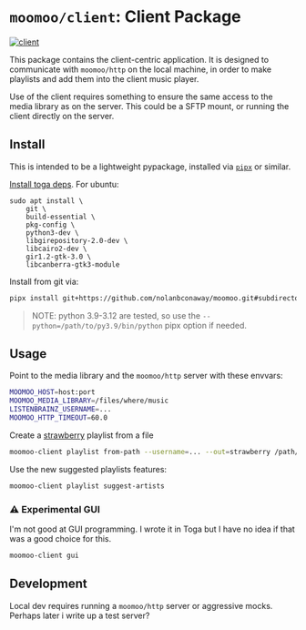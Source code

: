 # `moomoo/client`: Client Package

[![client](https://github.com/nolanbconaway/moomoo/actions/workflows/client.yml/badge.svg)](https://github.com/nolanbconaway/moomoo/actions/workflows/client.yml)

This package contains the client-centric application. It is designed to communicate with `moomoo/http` on the local machine, in order to make playlists and add them into the client music player.

Use of the client requires something to ensure the same access to the media library as on the server. This could be a SFTP mount, or running the client directly on the server.

## Install

This is intended to be a lightweight pypackage, installed via [`pipx`](https://github.com/pypa/pipx) or similar.

[Install toga deps](https://toga.readthedocs.io/en/stable/tutorial/tutorial-0.html#set-up-your-development-environment). For ubuntu:

```
sudo apt install \
    git \
    build-essential \
    pkg-config \
    python3-dev \
    libgirepository-2.0-dev \
    libcairo2-dev \
    gir1.2-gtk-3.0 \
    libcanberra-gtk3-module
```

Install from git via:

```sh
pipx install git+https://github.com/nolanbconaway/moomoo.git#subdirectory=client
```

> NOTE: python 3.9-3.12 are tested, so use the `--python=/path/to/py3.9/bin/python` pipx option if needed.

## Usage

Point to the media library and the `moomoo/http` server with these envvars:

```sh
MOOMOO_HOST=host:port
MOOMOO_MEDIA_LIBRARY=/files/where/music
LISTENBRAINZ_USERNAME=...
MOOMOO_HTTP_TIMEOUT=60.0
```

Create a [strawberry](https://www.strawberrymusicplayer.org/) playlist from a file

```sh
moomoo-client playlist from-path --username=... --out=strawberry /path/to/file.mp3
```

Use the new suggested playlists features:

```sh
moomoo-client playlist suggest-artists
```

### :warning: Experimental GUI

I'm not good at GUI programming. I wrote it in Toga but I have no idea if that was a good choice for this.

```sh
moomoo-client gui
```

## Development

Local dev requires running a `moomoo/http` server or aggressive mocks. Perhaps later i write up a test server?
